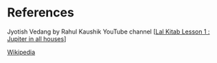 # References

Jyotish Vedang by Rahul Kaushik YouTube channel [[Lal Kitab Lesson 1 : Jupiter in all houses](https://youtu.be/kzut7iMkysE)]

[Wikipedia](https://hi.wikipedia.org/wiki/)

